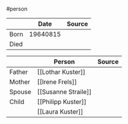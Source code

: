#person

|      | Date     | Source |
| ---- | -------- | ------ |
| Born | 19640815 |        |
| Died |          |        |

|        | Person             | Source |
| ------ | ------------------ | ------ |
| Father | [[Lothar Kuster]]  |        |
| Mother | [[Irene Frels]]    |        |
| Spouse | [[Susanne Straile]] |        |
| Child  | [[Philipp Kuster]] |        |
|        | [[Laura Kuster]]   |        |
